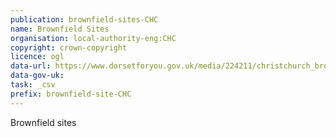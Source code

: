 ```yaml
---
publication: brownfield-sites-CHC
name: Brownfield Sites
organisation: local-authority-eng:CHC
copyright: crown-copyright
licence: ogl
data-url: https://www.dorsetforyou.gov.uk/media/224211/christchurch_brownfieldregister_2017-12-19_rev1/doc/christchurch_brownfieldregister_2017-12-19_rev1.csv
data-gov-uk: 
task: _csv
prefix: brownfield-site-CHC
---
```


Brownfield sites


